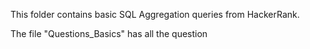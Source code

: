 This folder contains basic SQL Aggregation queries from HackerRank.

The file "Questions_Basics" has all the question
